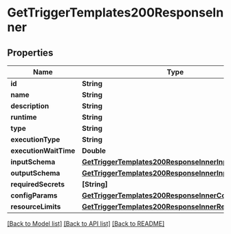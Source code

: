 # GetTriggerTemplates200ResponseInner

## Properties
Name | Type | Description | Notes
------------ | ------------- | ------------- | -------------
**id** | **String** |  | 
**name** | **String** |  | 
**description** | **String** |  | 
**runtime** | **String** |  | 
**type** | **String** |  | 
**executionType** | **String** |  | [optional] 
**executionWaitTime** | **Double** |  | [optional] 
**inputSchema** | [**GetTriggerTemplates200ResponseInnerInputSchema**](GetTriggerTemplates200ResponseInnerInputSchema.md) |  | 
**outputSchema** | [**GetTriggerTemplates200ResponseInnerInputSchema**](GetTriggerTemplates200ResponseInnerInputSchema.md) |  | 
**requiredSecrets** | **[String]** |  | [optional] 
**configParams** | [**GetTriggerTemplates200ResponseInnerConfigParams**](GetTriggerTemplates200ResponseInnerConfigParams.md) |  | [optional] 
**resourceLimits** | [**GetTriggerTemplates200ResponseInnerResourceLimits**](GetTriggerTemplates200ResponseInnerResourceLimits.md) |  | [optional] 

[[Back to Model list]](../README.md#documentation-for-models) [[Back to API list]](../README.md#documentation-for-api-endpoints) [[Back to README]](../README.md)


